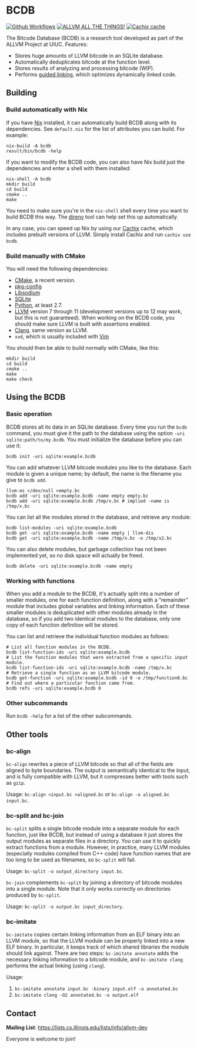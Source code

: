 # BCDB

[![Github Workflows](https://github.com/yotann/bcdb/workflows/Test/badge.svg)](https://github.com/yotann/bcdb/actions?query=workflow%3ATest)
[![ALLVM ALL THE THINGS!](https://img.shields.io/badge/ALLVM-ALL%20THE%20THINGS-brightgreen.svg)](https://github.com/allvm/allvm-tools)
[![Cachix cache](https://img.shields.io/badge/cachix-bcdb-blue.svg)](https://bcdb.cachix.org)

The Bitcode Database (BCDB) is a research tool developed as part of the ALLVM
Project at UIUC. Features:

- Stores huge amounts of LLVM bitcode in an SQLite database.
- Automatically deduplicates bitcode at the function level.
- Stores results of analyzing and processing bitcode (WIP).
- Performs [guided linking](docs/guided-linking/), which optimizes dynamically
  linked code.

## Building

### Build automatically with Nix

If you have [Nix](https://nixos.org/guides/install-nix.html) installed, it can
automatically build BCDB along with its dependencies. See `default.nix` for the
list of attributes you can build. For example:

```shell
nix-build -A bcdb
result/bin/bcdb -help
```

If you want to modify the BCDB code, you can also have Nix build just the
dependencies and enter a shell with them installed:

```shell
nix-shell -A bcdb
mkdir build
cd build
cmake ..
make
```

You need to make sure you're in the `nix-shell` shell every time you want to
build BCDB this way. The [direnv](https://direnv.net/) tool can help set this
up automatically.

In any case, you can speed up Nix by using our [Cachix](https://cachix.org)
cache, which includes prebuilt versions of LLVM. Simply install Cachix and run
`cachix use bcdb`.

### Build manually with CMake

You will need the following dependencies:

- [CMake](https://cmake.org/), a recent version.
- [pkg-config](https://www.freedesktop.org/wiki/Software/pkg-config/)
- [Libsodium](https://libsodium.org/)
- [SQLite](https://sqlite.org/)
- [Python](https://www.python.org/), at least 2.7.
- [LLVM](https://llvm.org/) version 7 through 11 (development versions up to 12
  may work, but this is not guaranteed). When working on the BCDB code, you
  should make sure LLVM is built with assertions enabled.
- [Clang](https://clang.llvm.org/), same version as LLVM.
- `xxd`, which is usually included with [Vim](https://www.vim.org/)

You should then be able to build normally with CMake, like this:

```shell
mkdir build
cd build
cmake ..
make
make check
```

## Using the BCDB

### Basic operation

BCDB stores all its data in an SQLite database. Every time you run the `bcdb`
command, you must give it the path to the database using the option `-uri
sqlite:path/to/my.bcdb`. You must initialize the database before you can use
it:

```shell
bcdb init -uri sqlite:example.bcdb
```

You can add whatever LLVM bitcode modules you like to the database. Each module
is given a unique name; by default, the name is the filename you give to `bcdb
add`.

```shell
llvm-as </dev/null >empty.bc
bcdb add -uri sqlite:example.bcdb -name empty empty.bc
bcdb add -uri sqlite:example.bcdb /tmp/x.bc # implied -name is /tmp/x.bc
```

You can list all the modules stored in the database, and retrieve any module:

```shell
bcdb list-modules -uri sqlite:example.bcdb
bcdb get -uri sqlite:example.bcdb -name empty | llvm-dis
bcdb get -uri sqlite:example.bcdb -name /tmp/x.bc -o /tmp/x2.bc
```

You can also delete modules, but garbage collection has not been implemented
yet, so no disk space will actually be freed.

```shell
bcdb delete -uri sqlite:example.bcdb -name empty
```

### Working with functions

When you add a module to the BCDB, it's actually split into a number of smaller
modules, one for each function definition, along with a “remainder” module that
includes global variables and linking information. Each of these smaller
modules is deduplicated with other modules already in the database, so if you
add two identical modules to the database, only one copy of each function
definition will be stored.

You can list and retrieve the individual function modules as follows:

```shell
# List all function modules in the BCDB.
bcdb list-function-ids -uri sqlite:example.bcdb
# List the function modules that were extracted from a specific input module.
bcdb list-function-ids -uri sqlite:example.bcdb -name /tmp/x.bc
# Retrieve a single function as an LLVM bitcode module.
bcdb get-function -uri sqlite:example.bcdb -id 0 -o /tmp/function0.bc
# Find out where a particular function came from.
bcdb refs -uri sqlite:example.bcdb 0
```

### Other subcommands

Run `bcdb -help` for a list of the other subcommands.

## Other tools

### bc-align

`bc-align` rewrites a piece of LLVM bitcode so that all of the fields are
aligned to byte boundaries. The output is semantically identical to the input,
and is fully compatible with LLVM, but it compresses better with tools such as
`gzip`.

Usage: `bc-align <input.bc >aligned.bc` or `bc-align -o aligned.bc input.bc`.

### bc-split and bc-join

`bc-split` splits a single bitcode module into a separate module for each
function, just like BCDB, but instead of using a database it just stores the
output modules as separate files in a directory. You can use it to quickly
extract functions from a module. However, in practice, many LLVM modules
(especially modules compiled from C++ code) have function names that are too
long to be used as filenames, so `bc-split` will fail.

Usage: `bc-split -o output_directory input.bc`.

`bc-join` complements `bc-split` by joining a directory of bitcode modules into
a single module. Note that it only works correctly on directories produced by
`bc-split`.

Usage: `bc-split -o output.bc input_directory`.

### bc-imitate

`bc-imitate` copies certain linking information from an ELF binary into an LLVM
module, so that the LLVM module can be properly linked into a new ELF binary.
In particular, it keeps track of which shared libraries the module should link
against. There are two steps: `bc-imitate annotate` adds the necessary linking
information to a bitcode module, and `bc-imitate clang` performs the actual
linking (using `clang`).

Usage:

1. `bc-imitate annotate input.bc -binary input.elf -o annotated.bc`
2. `bc-imitate clang -O2 annotated.bc -o output.elf`

## Contact

**Mailing List**: https://lists.cs.illinois.edu/lists/info/allvm-dev

Everyone is welcome to join!
